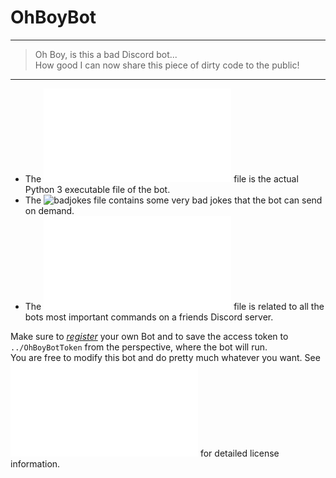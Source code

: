 # OhBoyBot

---

> Oh Boy, is this a bad Discord bot...  
> How good I can now share this piece of dirty code to the public!

---

- The ![`main.py`](main.py) file is the actual Python 3 executable file of the bot.
- The ![`badjokes`](badjokes) file contains some very bad jokes that the bot can send on demand.
- The ![`Help.pdf`](Help.pdf) file is related to all the bots most important commands on a friends Discord server.

Make sure to *[register](https://discord.com/developers)* your own Bot and to save the access token to `../OhBoyBotToken` from the perspective, where the bot will run.  
You are free to modify this bot and do pretty much whatever you want. See ![`LICENSE.txt`](LICENSE.txt) for detailed license information. 

